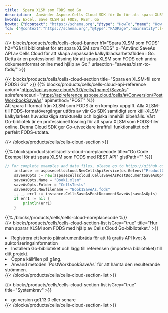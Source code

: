 ```yaml
---
title:  Spara XLSM som FODS med Go
description:  Använder Aspose.Cells Cloud SDK för Go för att spara XLSM-formatfil som FODS-formatfil.
kwords: Excel, Save XLSM as FODS, REST, Go
howto: {"@context": "https://schema.org","@type": "HowTo","name": "How to save XLSM as FODS using the Cells Cloud Go library.","description": "How to save XLSM as FODS using the Cells Cloud Go library.","image": {"@type": "ImageObject"},"url": "/go/saveas/xlsm-to-fods/","step": [{ "@type": "HowToStep","name": "How to save XLSM as FODS using the Cells Cloud Go library. step 1", "image": {"@type": "ImageObject",},"url": "/go/saveas/xlsm-to-fods/","text": "Register an account at <a href='https://dashboard.aspose.cloud/'>Dashboard</a> to get free API quota & authorization details",},{ "@type": "HowToStep","name": "How to save XLSM as FODS using the Cells Cloud Go library. step 1", "image": {"@type": "ImageObject",},"url": "/go/saveas/xlsm-to-fods/","text": "Install Go library and add the reference (import the library) to your project.",},{ "@type": "HowToStep","name": "How to save XLSM as FODS using the Cells Cloud Go library. step 1", "image": {"@type": "ImageObject",},"url": "/go/saveas/xlsm-to-fods/","text": "Open the source file in go.",},{ "@type": "HowToStep","name": "How to save XLSM as FODS using the Cells Cloud Go library. step 1", "image": {"@type": "ImageObject",},"url": "/go/saveas/xlsm-to-fods/","text": "Use the `PostWorkbookSaveAs` method to retrieve the resulting stream.",}, ],"supply": {"@type": "HowToSupply","name": "document"},"tool": [{"@type": "HowToTool","name": "Goland, Visual Studio Code, Eclipse"},{"@type": "HowToTool","name": "Aspose Cells"}],"totalTime": "PT6M"}
fqa: {"@context":"https://schema.org","@type":"FAQPage","mainEntity":[{"@type":"Question","name":"Why save file as other formats file in C# using REST API?","acceptedAnswer":{"@type":"Answer","text":"Documents are encoded in many ways, and some files may be incompatible with the software you use. To open and read such files, just save them as appropriate file formats.<br/><ol><li>Install .NET SDK and add the reference (import the library) to your project.</li><li>Open the source file in C# using REST API.</li><li>Call the PostWorkbookSaveAsRequest() method, passing an output filename with required extension.</li><li>Get the result of save as a separate file.</li></ol>"}},{"@type":"Question","name":"What file formats can I save as with your C# library?","acceptedAnswer":{"@type":"Answer","text":"We support a variety of file formats for conversion using .NET library, including XLSX, Excel, xls , PDF, CSV, HTML, Markdown, XML, PNG, JPG, TIFF, Json, TXT and many more."}},{"@type":"Question","name":"What is the maximum allowed file size for conversion using this .NET library?","acceptedAnswer":{"@type":"Answer","text":"There are no file size limits for format conversions using .NET library."}}]}
---
```

{{< blocks/products/cells/cells-cloud-banner h1="Spara XLSM som FODS" h2="Gå till biblioteket för att spara XLSM som FODS" p="Använd SaveAs API av Cells Cloud för att skapa anpassade kalkylbladsarbetsflöden i Go. Detta är en professionell lösning för att spara XLSM som FODS och andra dokumentformat online med hjälp av Go." urlsection="saveas/xlsm-to-fods/" >}}

{{< blocks/products/cells/cells-cloud-section title="Spara en XLSM-fil som FODS i Go" >}}
{{% blocks/products/cells/cells-cloud-api-reference apiurl="https://api.aspose.cloud/v3.0/cells/{name}/SaveAs" apireferenceurl="https://apireference.aspose.cloud/cells/#/Conversion/PostWorkbookSaveAs" apimethod="POST" %}}
<br/>
Att spara filformat från XLSM som FODS är en komplex uppgift. Alla XLSM- till FODS-formatövergångar utförs av vår Go SDK samtidigt som käll-XLSM-kalkylarkets huvudsakliga strukturella och logiska innehåll bibehålls. Vårt Go-bibliotek är en professionell lösning för att spara XLSM som FODS-filer online. Denna Cloud SDK ger Go-utvecklare kraftfull funktionalitet och perfekt FODS-utdata.

{{< /blocks/products/cells/cells-cloud-section >}}

{{% blocks/products/cells/cells-cloud-noreplacecode title="Go Code Exempel för att spara XLSM som FODS med REST API" gistPath="" %}}
  
```go
// For complete examples and data files, please go to https://github.com/aspose-cells-cloud/aspose-cells-cloud-go/
    instance := asposecellscloud.NewCellsApiService(os.Getenv("ProductClientId"), os.Getenv("ProductClientSecret"))
    saveAsOpts := new(asposecellscloud.CellsSaveAsPostDocumentSaveAsOpts)
    saveAsOpts.Name = "Book1.xlsm"
    saveAsOpts.Folder = "CellsTests"
    saveAsOpts.Newfilename = "Book1SaveAs.fods"
    _, _, err1 := instance.CellsSaveAsPostDocumentSaveAs(saveAsOpts)
    if err1 != nil {
	    println(err1)
    }
```
  
{{% /blocks/products/cells/cells-cloud-noreplacecode %}}
<br/>
{{< blocks/products/cells/cells-cloud-section-list isGrey="true" title="Hur man sparar XLSM som FODS med hjälp av Cells Cloud Go-biblioteket." >}}
<li> Registrera ett konto på<a href="https://dashboard.aspose.cloud/">instrumentbräda</a> för att få gratis API kvot & auktoriseringsinformation</li>
<li>Installera Go-biblioteket och lägg till referensen (importera biblioteket) till ditt projekt.</li>
<li>Öppna källfilen på gång.</li>
<li>Använd metoden `PostWorkbookSaveAs` för att hämta den resulterande strömmen.</li>
{{< /blocks/products/cells/cells-cloud-section-list >}}

{{< blocks/products/cells/cells-cloud-section-list isGrey="true" title="Systemkrav" >}}
<li>go version go1.13.0 eller senare</li>
{{< /blocks/products/cells/cells-cloud-section-list >}}
